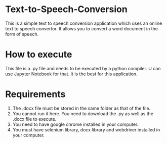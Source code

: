 # Text-to-Speech-Conversion
This is a simple text to speech conversion application which uses an online text to speech convertor. It allows you to convert a word document in the form of speech.
# How to execute
This file is a .py file and needs to be executed by a python compiler. U can use Jupyter Notebook for that. It is the best for this application.
# Requirements
1. The .docx file must be stored in the same folder as that of the file.
2. You cannot run it here. You need to download the .py as well as the .docx file to execute.
3. You need to have google chrome installed in your computer.
4. You must have selenium library, docx library and webdriver installed in your computer.
